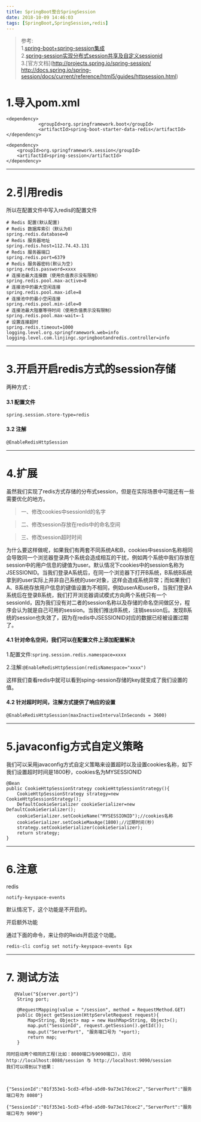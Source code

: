 ```yaml
---
title: SpringBoot整合SpringSession
date: 2018-10-09 14:46:03
tags: [SpringBoot,SpringSession,redis]
---
```

>参考:  
>1.[spring-boot+spring-session集成](https://yq.aliyun.com/articles/182676?utm_content=m_29523)  
>2.[spring-session实现分布式session共享及自定义sessionid](https://blog.csdn.net/qq351790934/article/details/54930049)  
>3.[官方文档](http://projects.spring.io/spring-session/
http://docs.spring.io/spring-session/docs/current/reference/html5/guides/httpsession.html)
# 1.导入pom.xml

```
<dependency>
			<groupId>org.springframework.boot</groupId>
			<artifactId>spring-boot-starter-data-redis</artifactId>
</dependency>
		
<dependency>
    <groupId>org.springframework.session</groupId>
    <artifactId>spring-session</artifactId>
</dependency>
```
---

<!--more-->

# 2.引用redis

所以在配置文件中写入redis的配置文件

```
# Redis 配置(默认配置)
# Redis 数据库索引（默认为0）
spring.redis.database=0
# Redis 服务器地址
spring.redis.host=112.74.43.131
# Redis 服务器端口
spring.redis.port=6379
# Redis 服务器密码(默认为空)
spring.redis.password=xxxx
# 连接池最大连接数（使用负值表示没有限制）
spring.redis.pool.max-active=8
# 连接池中的最大空闲连接
spring.redis.pool.max-idle=8
# 连接池中的最小空闲连接
spring.redis.pool.min-idle=0
# 连接池最大阻塞等待时间（使用负值表示没有限制）
spring.redis.pool.max-wait=-1
# 设置连接超时
spring.redis.timeout=1000
logging.level.org.springframework.web=info
logging.level.com.linjingc.springbootandredis.controller=info

```

---

# 3.开启开启redis方式的session存储

两种方式 :
#### 3.1 配置文件

`spring.session.store-type=redis`

#### 3.2 注解

`@EnableRedisHttpSession`

---

# 4.扩展

虽然我们实现了redis方式存储的分布式session，但是在实际场景中可能还有一些需要优化的地方。

>一、修改cookies中sessionId的名字

>二、修改session存放在redis中的命名空间

>三、修改session超时时间


为什么要这样做呢，如果我们有两套不同系统A和B，cookies中session名称相同会导致同一个浏览器登录两个系统会造成相互的干扰，例如两个系统中我们存放在session中的用户信息的键值为user。默认情况下cookies中的session名称为JSESSIONID。当我们登录A系统后，在同一个浏览器下打开B系统，B系统B系统拿到的user实际上并非自己系统的user对象，这样会造成系统异常；而如果我们A、B系统存放用户信息的键值设置为不相同，例如userA和userB，当我们登录A系统后在登录B系统，我们打开浏览器调试模式方向两个系统只有一个sessionId，因为我们没有对二者的session名称以及存储的命名空间做区分，程序会认为就是自己可用的session。当我们推出B系统，注销session后。发现B系统的session也失效了，因为在redis中JSESSIONID对应的数据已经被设置过期了。


#### 4.1 针对命名空间，我们可以在配置文件上添加配置解决

1.配置文件:`spring.session.redis.namespace=xxxx`

2.注解:`@EnableRedisHttpSession(redisNamespace="xxxx")`

这样我们查看redis中就可以看到sping-session存储的key就变成了我们设置的值。

#### 4.2 针对超时时间，注解方式提供了响应的设置

`@EnableRedisHttpSession(maxInactiveIntervalInSeconds = 3600)`


---

# 5.javaconfig方式自定义策略

我们可以采用javaconfig方式自定义策略来设置超时以及设置cookies名称，如下我们设置超时时间是1800秒，cookies名为MYSESSIONID

```
@Bean
public CookieHttpSessionStrategy cookieHttpSessionStrategy(){
    CookieHttpSessionStrategy strategy=new CookieHttpSessionStrategy();
    DefaultCookieSerializer cookieSerializer=new DefaultCookieSerializer();
    cookieSerializer.setCookieName("MYSESSIONID");//cookies名称
    cookieSerializer.setCookieMaxAge(1800);//过期时间(秒)
    strategy.setCookieSerializer(cookieSerializer);
    return strategy;
}
```

---

# 6.注意

 redis

`notify-keyspace-events`

默认情况下，这个功能是不开启的。

开启额外功能

通过下面的命令，来让你的Reids开启这个功能。

`redis-cli config set notify-keyspace-events Egx`

---

# 7. 测试方法

```
   @Value("${server.port}")
    String port;

    @RequestMapping(value = "/session", method = RequestMethod.GET)
    public Object getSession(HttpServletRequest request){
        Map<String, Object> map = new HashMap<String, Object>();
        map.put("SessionId", request.getSession().getId());
        map.put("ServerPort", "服务端口号为 "+port);
        return map;
    }

同时启动两个相同的工程(比如：8080端口与9090端口)，访问 http://localhost:8080/session 与 http://localhost:9090/session 
我们可以得到以下结果：



{"SessionId":"01f353e1-5cd3-4fbd-a5d0-9a73e17dcec2","ServerPort":"服务端口号为 8080"}

{"SessionId":"01f353e1-5cd3-4fbd-a5d0-9a73e17dcec2","ServerPort":"服务端口号为 9090"}
```